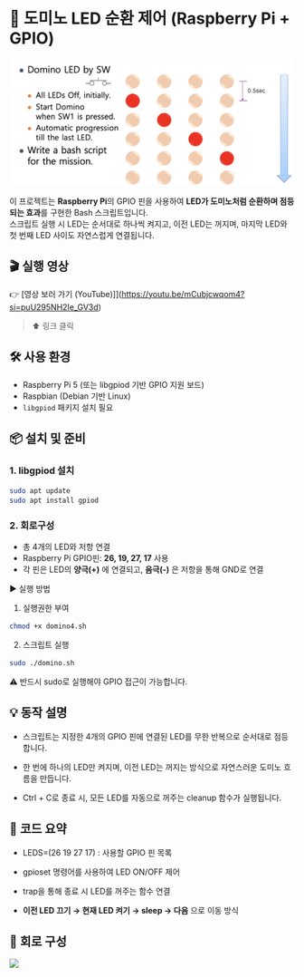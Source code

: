 # 🔁 도미노 LED 순환 제어 (Raspberry Pi + GPIO)

<img src="https://github.com/chovy888484/pi_LED/blob/9b57ecd31cfae4da564b0ae0292d8419b103704e/images/domino.png">

이 프로젝트는 **Raspberry Pi**의 GPIO 핀을 사용하여 **LED가 도미노처럼 순환하며 점등되는 효과**를 구현한 Bash 스크립트입니다.  
스크립트 실행 시 LED는 순서대로 하나씩 켜지고, 이전 LED는 꺼지며, 마지막 LED와 첫 번째 LED 사이도 자연스럽게 연결됩니다.

## 🎬 실행 영상

👉 [영상 보러 가기 (YouTube)]](https://youtu.be/mCubjcwqom4?si=puU295NH2Ie_GV3d)

> ⬆️ 링크 클릭


## 🛠️ 사용 환경

- Raspberry Pi 5 (또는 libgpiod 기반 GPIO 지원 보드)
- Raspbian (Debian 기반 Linux)
- `libgpiod` 패키지 설치 필요

## 📦 설치 및 준비

### 1. libgpiod 설치

```bash
sudo apt update
sudo apt install gpiod
```

### 2. 회로구성

- 총 4개의 LED와 저항 연결
- Raspberry Pi GPIO핀: **26, 19, 27, 17** 사용
- 각 핀은 LED의 **양극(+)** 에 연결되고, **음극(-)** 은 저항을 통해 GND로 연결

▶️ 실행 방법

1. 실행권한 부여

```bash
chmod +x domino4.sh
```

2. 스크립트 실행

```bash
sudo ./domino.sh
```
⚠️ 반드시 sudo로 실행해야 GPIO 접근이 가능합니다.

## 💡 동작 설명

- 스크립트는 지정한 4개의 GPIO 핀에 연결된 LED를 무한 반복으로 순서대로 점등합니다.

- 한 번에 하나의 LED만 켜지며, 이전 LED는 꺼지는 방식으로 자연스러운 도미노 흐름을 만듭니다.

- Ctrl + C로 종료 시, 모든 LED를 자동으로 꺼주는 cleanup 함수가 실행됩니다.

## 🧠 코드 요약

- LEDS=(26 19 27 17) : 사용할 GPIO 핀 목록

- gpioset 명령어를 사용하여 LED ON/OFF 제어

- trap을 통해 종료 시 LED를 꺼주는 함수 연결

- **이전 LED 끄기 → 현재 LED 켜기 → sleep → 다음** 으로 이동 방식

## 📸 회로 구성 
<img src="https://github.com/chovy888484/pi_LED/blob/535043cc3ef1441c88c66db4ad5c93fd21f3654d/images/IMG_0577.jpg">



